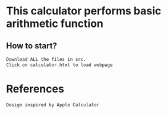 # This calculator performs basic arithmetic function

## How to start?
  ```bash
Download ALL the files in src. 
Click on calculator.html to load webpage
  ```

# References
  ```bash
  Design inspired by Apple Calculator 
  ```
